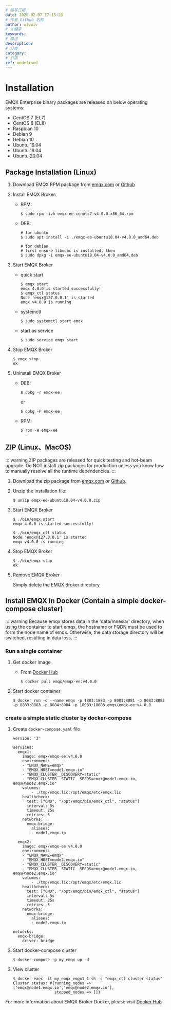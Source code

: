```yaml
---
# 编写日期
date: 2020-02-07 17:15:26
# 作者 Github 名称
author: wivwiv
# 关键字
keywords:
# 描述
description:
# 分类
category:
# 引用
ref: undefined
---
```


# Installation

EMQX Enterprise binary packages are released on below operating systems:

+ CentOS 7 (EL7)
+ CentOS 8 (EL8)
+ Raspbian 10
+ Debian 9
+ Debian 10
+ Ubuntu 16.04
+ Ubuntu 18.04
+ Ubuntu 20.04

## Package Installation (Linux)

1.  Download EMQX RPM package from [emqx.com](https://www.emqx.com/en/try?product=enterprise) or [Github](https://github.com/emqx/emqx/releases)

2. Install EMQX Broker:

    + RPM:
    	```shell
    	$ sudo rpm -ivh emqx-ee-cenots7-v4.0.0.x86_64.rpm
    	```

    + DEB:

      ```
      # for ubuntu
      $ sudo apt install -i ./emqx-ee-ubuntu18.04-v4.0.0_amd64.deb

      # for debian
      # first ensure libodbc is installed, then
      $ sudo dpkg -i emqx-ee-ubuntu18.04-v4.0.0_amd64.deb
      ```

3. Start EMQX Broker

      - quick start

        ```
        $ emqx start
        emqx 4.0.0 is started successfully!
        $ emqx_ctl status
        Node 'emqx@127.0.0.1' is started
        emqx v4.0.0 is running
        ```

      - systemctl

        ```
        $ sudo systemctl start emqx
        ```

      - start as service

        ```
        $ sudo service emqx start
        ```

4.  Stop EMQX Broker

    ```
    $ emqx stop
    ok
    ```

5.  Uninstall EMQX Broker

    + DEB:

      ```
      $ dpkg -r emqx-ee
      ```

      or

      ```
      $ dpkg -P emqx-ee
      ```

    + RPM:

      ```
      $ rpm -e emqx-ee
      ```


## ZIP (Linux、MacOS)

::: warning
ZIP packages are released for quick testing and hot-beam upgrade. Do NOT install zip packages for production unless you know how to manually resolve all the runtime dependencies.
:::

1.  Download the zip package from [emqx.com](https://www.emqx.com/en/try?product=enterprise) or [Github](https://github.com/emqx/emqx/releases).

2.   Unzip the installation file:

      ```shell
      $ unzip emqx-ee-ubuntu18.04-v4.0.0.zip
      ```

3.  Start EMQX Broker

    ```
    $ ./bin/emqx start
    emqx 4.0.0 is started successfully!

    $ ./bin/emqx_ctl status
    Node 'emqx@127.0.0.1' is started
    emqx v4.0.0 is running
    ```

4.  Stop EMQX Broker

    ```
    $ ./bin/emqx stop
    ok
    ```

5.  Remove EMQX Broker

    Simply delete the EMQX Broker directory

## Install EMQX in Docker (Contain a simple docker-compose cluster)

::: warning
Because emqx stores data in the 'data/mnesia/<node name>' directory, when using the container to start emqx,
the hostname or FQDN must be used to form the node name of emqx. Otherwise, the data storage directory will be switched, resulting in data loss.
:::

### Run a single container

1.  Get docker image

      - From [Docker Hub](https://hub.docker.com/r/emqx/emqx-ee)

        ```
        $ docker pull emqx/emqx-ee:v4.0.0
        ```
2.  Start docker container

    ```
    $ docker run -d --name emqx -p 1883:1883 -p 8081:8081 -p 8083:8083 -p 8883:8883 -p 8084:8084 -p 18083:18083 emqx/emqx-ee:v4.0.0
    ```

### create a simple static cluster by docker-compose

1. Create `docker-compose.yaml` file

   ```
   version: '3'

   services:
     emqx1:
       image: emqx/emqx-ee:v4.0.0
       environment:
       - "EMQX_NAME=emqx"
       - "EMQX_HOST=node1.emqx.io"
       - "EMQX_CLUSTER__DISCOVERY=static"
       - "EMQX_CLUSTER__STATIC__SEEDS=emqx@node1.emqx.io, emqx@node2.emqx.io"
       volumes:
           - ./tmp/emqx.lic:/opt/emqx/etc/emqx.lic
       healthcheck:
         test: ["CMD", "/opt/emqx/bin/emqx_ctl", "status"]
         interval: 5s
         timeout: 25s
         retries: 5
       networks:
         emqx-bridge:
           aliases:
           - node1.emqx.io

     emqx2:
       image: emqx/emqx-ee:v4.0.0
       environment:
       - "EMQX_NAME=emqx"
       - "EMQX_HOST=node2.emqx.io"
       - "EMQX_CLUSTER__DISCOVERY=static"
       - "EMQX_CLUSTER__STATIC__SEEDS=emqx@node1.emqx.io, emqx@node2.emqx.io"
       volumes:
           - ./tmp/emqx.lic:/opt/emqx/etc/emqx.lic
       healthcheck:
         test: ["CMD", "/opt/emqx/bin/emqx_ctl", "status"]
         interval: 5s
         timeout: 25s
         retries: 5
       networks:
         emqx-bridge:
           aliases:
           - node2.emqx.io

   networks:
     emqx-bridge:
       driver: bridge

   ```

2. Start docker-compose cluster

   ```
   $ docker-compose -p my_emqx up -d
   ```

3. View cluster

   ```
   $ docker exec -it my_emqx_emqx1_1 sh -c "emqx_ctl cluster status"
   Cluster status: #{running_nodes => ['emqx@node1.emqx.io','emqx@node2.emqx.io'],
                     stopped_nodes => []}
   ```

For more information about EMQX Broker Docker, please visit [Docker Hub](https://hub.docker.com/r/emqx/emqx-ee)
